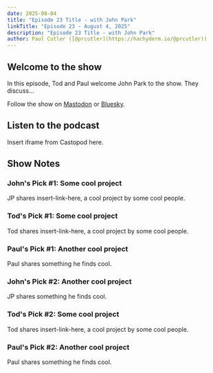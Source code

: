 ```yaml
---
date: 2025-08-04
title: "Episode 23 Title - with John Park"
linkTitle: "Episode 23 - August 4, 2025"
description: "Episode 23 Title - with John Park"
author: Paul Cutler ([@prcutler](https://hachyderm.io/@prcutler))
---
```


## Welcome to the show

In this episode, Tod and Paul welcome John Park to the show.  They discuss...

Follow the show on [Mastodon](https://www.circuitpythonshow.com/@thebootloader/follow) or [Bluesky](https://bsky.app/profile/thebootloader.net).

## Listen to the podcast

Insert iframe from Castopod here.

## Show Notes

### John's Pick #1: Some cool project
JP shares insert-link-here, a cool project by some cool people.

### Tod's Pick #1: Some cool project
Tod shares insert-link-here, a cool project by some cool people.

### Paul's Pick #1: Another cool project
Paul shares something he finds cool.

### John's Pick #2: Another cool project
JP shares something he finds cool.

### Tod's Pick #2: Some cool project
Tod shares insert-link-here, a cool project by some cool people.

### Paul's Pick #2: Another cool project
Paul shares something he finds cool.
